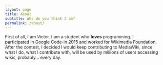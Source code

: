 ```yaml
---
layout: page
title: About
subtitle: Who do you think I am?
permalink: /about/
---
```


First of all, I am Victor. I am a student who __loves__ programming.
I participated in Google Code-in 2015 and worked for Wikimedia Foundation.
After the contest, I decided I would keep contributing to MediaWiki, 
since what I do, what I contribute with, will be used by millions of
users accessing wikis, probably... every day.